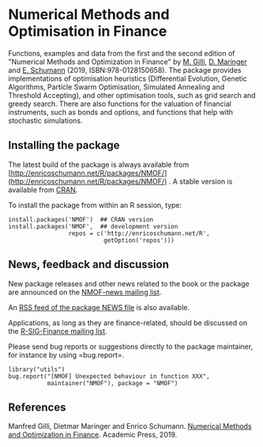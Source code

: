 # Numerical Methods and Optimisation in Finance

Functions, examples and data from the first and the
second edition of "Numerical Methods and Optimization
in Finance" by
[M. Gilli](http://www.unige.ch/ses/dsec/static/gilli/),
[D. Maringer](https://wwz.unibas.ch/de/personen/dietmar-maringer/)
and [E. Schumann](http://enricoschumann.net/)
(2019, ISBN:978-0128150658).  The package provides
implementations of optimisation heuristics
(Differential Evolution, Genetic Algorithms, Particle
Swarm Optimisation, Simulated Annealing and Threshold
Accepting), and other optimisation tools, such as grid
search and greedy search.  There are also functions for
the valuation of financial instruments, such as bonds
and options, and functions that help with stochastic
simulations.



## Installing the package

The latest build of the package is always available
from
[http://enricoschumann.net/R/packages/NMOF/](http://enricoschumann.net/R/packages/NMOF/)
. A stable version is available from
[CRAN](https://cran.r-project.org/package=NMOF).

To install the package from within an R session, type:

    install.packages('NMOF')  ## CRAN version
    install.packages('NMOF',  ## development version
                     repos = c('http://enricoschumann.net/R',
                               getOption('repos')))



## News, feedback and discussion

New package releases and other news related to the book or the
package are announced on the
[NMOF-news mailing list](https://lists.r-forge.r-project.org/cgi-bin/mailman/listinfo/nmof-news).

An [RSS feed of the package NEWS file](http://enricoschumann.net/R/packages/NMOF/NMOF_news.xml)
is also available.

Applications, as long as they are finance-related, should be
discussed on the [R-SIG-Finance mailing list](https://stat.ethz.ch/mailman/listinfo/r-sig-finance).

Please send bug reports or suggestions directly to the
package maintainer, for instance by using =bug.report=.

    library("utils")
    bug.report("[NMOF] Unexpected behaviour in function XXX",
               maintainer("NMOF"), package = "NMOF")




## References

Manfred Gilli, Dietmar Maringer and Enrico Schumann.
[Numerical Methods and Optimization in Finance](https://www.amazon.com/-/de/Numerical-Methods-Optimization-Finance-Manfred/dp/0128150653). 
Academic Press, 2019.
